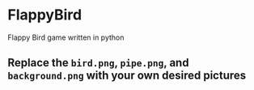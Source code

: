 # FlappyBird
Flappy Bird game written in python

## Replace the `bird.png`, `pipe.png`, and `background.png` with your own desired pictures
